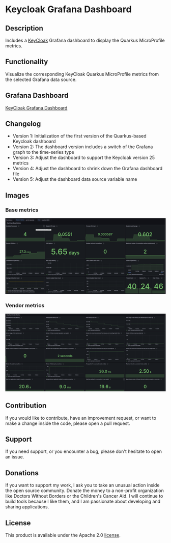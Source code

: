 # Keycloak Grafana Dashboard

## Description

Includes a [KeyCloak](https://www.keycloak.org/) Grafana dashboard to display the Quarkus MicroProfile metrics.

## Functionality

Visualize the corresponding KeyCloak Quarkus MicroProfile metrics from the selected Grafana data source.

## Grafana Dashboard

[KeyCloak Grafana Dashboard](https://grafana.com/grafana/dashboards/14390)

## Changelog
- Version 1: Initialization of the first version of the Quarkus-based Keycloak dashboard
- Version 2: The dashboard version includes a switch of the Grafana graph to the time-series type
- Version 3: Adjust the dashboard to support the Keycloak version 25 metrics
- Version 4: Adjust the dashboard to shrink down the Grafana dashboard file
- Version 5: Adjust the dashboard data source variable name

## Images

### Base metrics
![KeyCloak_Base_Metrics](./images/KeyCloak_Base_Metrics.jpeg)

### Vendor metrics
![KeyCloak_Vendor_Metrics_1](./images/KeyCloak_Vendor_Metrics.jpeg)

## Contribution

If you would like to contribute, have an improvement request, or want to make a change inside the code, please open a pull request.

## Support

If you need support, or you encounter a bug, please don't hesitate to open an issue.

## Donations

If you want to support my work, I ask you to take an unusual action inside the open source community. Donate the money to a non-profit organization like Doctors Without Borders or the Children's Cancer Aid. I will continue to build tools because I like them, and I am passionate about developing and sharing applications.

## License

This product is available under the Apache 2.0 [license](LICENSE).
